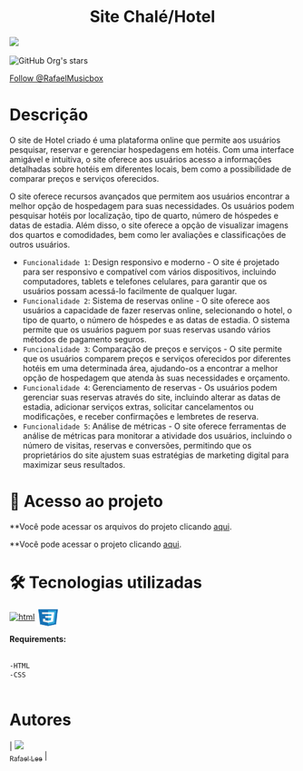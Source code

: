 

<h1 align="center"> Site Chalé/Hotel </h1>

<img src="http://img.shields.io/static/v1?label=STATUS&message=EM%20DESENVOLVIMENTO&color=GREEN&style=for-the-badge"/>

![GitHub Org's stars](https://img.shields.io/gitlab/contributors/Rafael-Lee1)

<a id="follow-us" href="https://twitter.com/RafaelMusicbox" class="tw-btn" rel="me nofollow">Follow @RafaelMusicbox</a>

# Descrição

O site de Hotel criado é uma plataforma online que permite aos usuários pesquisar, reservar e gerenciar hospedagens em hotéis. Com uma interface amigável e intuitiva, o site oferece aos usuários acesso a informações detalhadas sobre hotéis em diferentes locais, bem como a possibilidade de comparar preços e serviços oferecidos.

O site oferece recursos avançados que permitem aos usuários encontrar a melhor opção de hospedagem para suas necessidades. Os usuários podem pesquisar hotéis por localização, tipo de quarto, número de hóspedes e datas de estadia. Além disso, o site oferece a opção de visualizar imagens dos quartos e comodidades, bem como ler avaliações e classificações de outros usuários.


- `Funcionalidade 1`: Design responsivo e moderno - O site é projetado para ser responsivo e compatível com vários dispositivos, incluindo computadores, tablets e telefones celulares, para garantir que os usuários possam acessá-lo facilmente de qualquer lugar.
- `Funcionalidade 2`: Sistema de reservas online - O site oferece aos usuários a capacidade de fazer reservas online, selecionando o hotel, o tipo de quarto, o número de hóspedes e as datas de estadia. O sistema permite que os usuários paguem por suas reservas usando vários métodos de pagamento seguros.
- `Funcionalidade 3`: Comparação de preços e serviços - O site permite que os usuários comparem preços e serviços oferecidos por diferentes hotéis em uma determinada área, ajudando-os a encontrar a melhor opção de hospedagem que atenda às suas necessidades e orçamento.
- `Funcionalidade 4`: Gerenciamento de reservas - Os usuários podem gerenciar suas reservas através do site, incluindo alterar as datas de estadia, adicionar serviços extras, solicitar cancelamentos ou modificações, e receber confirmações e lembretes de reserva.
- `Funcionalidade 5`: Análise de métricas - O site oferece ferramentas de análise de métricas para monitorar a atividade dos usuários, incluindo o número de visitas, reservas e conversões, permitindo que os proprietários do site ajustem suas estratégias de marketing digital para maximizar seus resultados.

# 📁 Acesso ao projeto

**Você pode acessar os arquivos do projeto clicando <a href="https://github.com/Rafael-Lee1/Projeto_Chale-Hotel/tree/main">aqui</a>.</p>
**Você pode acessar o projeto clicando <a href="https://projetochale-hotel-production.up.railway.app/">aqui</a>.</p>

# 🛠️ Tecnologias utilizadas

<a target="_blank" rel="noopener noreferrer nofollow" href="https://camo.githubusercontent.com/feab30539b67d1e24d74a18252817c0577bb8b5141618fe3f872f2078479707e/68747470733a2f2f63646e2e69636f6e2d69636f6e732e636f6d2f69636f6e73322f323431352f504e472f3531322f68746d6c5f6f726967696e616c5f776f72646d61726b5f6c6f676f5f69636f6e5f3134363437382e706e67"><img src="https://camo.githubusercontent.com/feab30539b67d1e24d74a18252817c0577bb8b5141618fe3f872f2078479707e/68747470733a2f2f63646e2e69636f6e2d69636f6e732e636f6d2f69636f6e73322f323431352f504e472f3531322f68746d6c5f6f726967696e616c5f776f72646d61726b5f6c6f676f5f69636f6e5f3134363437382e706e67" alt="html" width="40" height="40" data-canonical-src="https://cdn.icon-icons.com/icons2/2415/PNG/512/html_original_wordmark_logo_icon_146478.png" style="max-width: 100%;"></a>
<img align="center" alt="Rafa-CSS" height="30" width="40" src="https://raw.githubusercontent.com/devicons/devicon/master/icons/css3/css3-original.svg">

<b>Requirements:</b>

<pre class="notranslate"><code>
-HTML
-CSS
</code>
</pre>


# Autores

| [<img src="https://avatars.githubusercontent.com/u/115593138?s=400&u=c345c56a9a6c0718f52a868dc3f39fd8bdbc944d&v=4" width=115><br><sub>Rafael Lee</sub>](https://github.com/Rafael-Lee1) |

